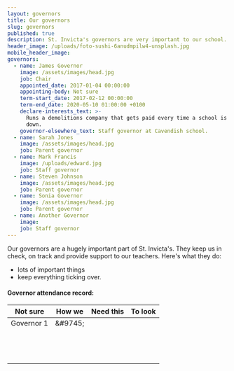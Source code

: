 ```yaml
---
layout: governors
title: Our governors
slug: governors
published: true
description: St. Invicta's governors are very important to our school. They do some things.
header_image: /uploads/foto-sushi-6anudmpilw4-unsplash.jpg
mobile_header_image:
governors:
  - name: James Governor
    image: /assets/images/head.jpg
    job: Chair
    appointed_date: 2017-01-04 00:00:00
    appointing-body: Not sure
    term-start_date: 2017-02-12 00:00:00
    term-end_date: 2020-05-10 01:00:00 +0100
    declare-interests_text: >-
      Runs a demolitions company that gets paid every time a school is knocked
      down.
    governor-elsewhere_text: Staff governor at Cavendish school.
  - name: Sarah Jones
    image: /assets/images/head.jpg
    job: Parent governor
  - name: Mark Francis
    image: /uploads/edward.jpg
    job: Staff governor
  - name: Steven Johnson
    image: /assets/images/head.jpg
    job: Parent governor
  - name: Sonia Governor
    image: /assets/images/head.jpg
    job: Parent governor
  - name: Another Governor
    image:
    job: Staff governor
---
```


Our governors are a hugely important part of St. Invicta's. They keep us in check, on track and provide support to our teachers. Here's what they do:

* lots of important things
* keep everything ticking over.

#### Governor attendance record:

| Not sure | How we | Need this | To look |
| --- | --- | --- | --- |
| Governor 1 | &\#9745; | &nbsp; | &nbsp; |
| &nbsp; | &nbsp; | &nbsp; | &nbsp; |
| &nbsp; | &nbsp; | &nbsp; | &nbsp; |
| &nbsp; | &nbsp; | &nbsp; | &nbsp; |

&nbsp;
